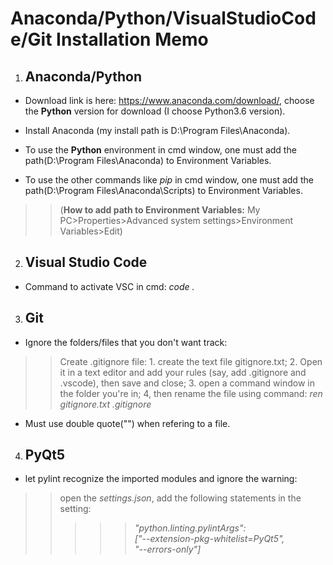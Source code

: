 # Anaconda/Python/VisualStudioCode/Git Installation Memo #

1.  ## Anaconda/Python ##

* Download link is here: https://www.anaconda.com/download/, choose the **Python** version for download (I choose Python3.6 version).

* Install Anaconda (my install path is D:\Program Files\Anaconda).

* To use the **Python** environment in cmd window, one must add the path(D:\Program Files\Anaconda) to Environment Variables.

* To use the other commands like _pip_ in cmd window, one must add the path(D:\Program Files\Anaconda\Scripts) to Environment Variables.

>>(**How to add path to Environment Variables:** My PC>Properties>Advanced system settings>Environment Variables>Edit)

2. ## Visual Studio Code ##

* Command to activate VSC in cmd: _code ._



3. ## Git ##

* Ignore the folders/files that you don't want track:
>> Create .gitignore file: 1. create the text file gitignore.txt; 2. Open it in a text editor and add your rules (say, add .gitignore and .vscode), then save and close; 3. open a command window in the folder you're in; 4, then rename the file using command: _ren gitignore.txt .gitignore_

* Must use double quote("") when refering to a file.

4. ## PyQt5 ##

* let pylint recognize the imported modules and ignore the warning:
>> open the _settings.json_, add the following statements in the setting:
>>>>>_"python.linting.pylintArgs":   
    ["--extension-pkg-whitelist=PyQt5",   
     "--errors-only"]_

